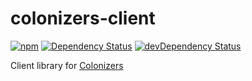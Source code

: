 # colonizers-client

[![npm](https://img.shields.io/npm/v/colonizers-client.svg)](https://www.npmjs.com/package/colonizers-client)
[![Dependency Status](https://david-dm.org/colonizers/colonizers-client.svg)](https://david-dm.org/colonizers/colonizers-client)
[![devDependency Status](https://david-dm.org/colonizers/colonizers-client/dev-status.svg)](https://david-dm.org/colonizers/colonizers-client#info=devDependencies)

Client library for [Colonizers](http://colonizers.github.io)
